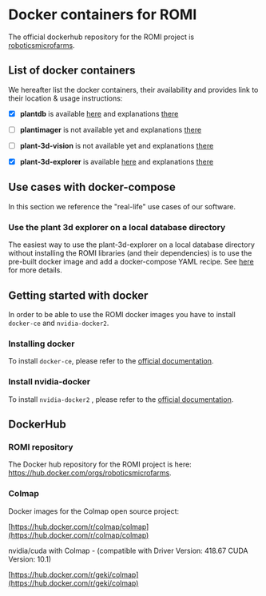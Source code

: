 Docker containers for ROMI
==========================

The official dockerhub repository for the ROMI project is [roboticsmicrofarms](https://hub.docker.com/orgs/roboticsmicrofarms/repositories).


## List of docker containers
We hereafter list the docker containers, their availability and provides link to their location & usage instructions:

- [x] **plantdb** is available [here](https://hub.docker.com/repository/docker/roboticsmicrofarms/plantdb) and explanations [there](plantdb_docker.md)
- [ ] **plantimager** is not available yet and explanations [there](plantimager_docker.md)
- [ ] **plant-3d-vision** is not available yet and explanations [there](plantinterpreter_docker.md)
- [x] **plant-3d-explorer** is available [here](https://hub.docker.com/repository/docker/roboticsmicrofarms/plant-3d-explorer) and
  explanations [there](plant3dexplorer_docker.md)


## Use cases with docker-compose
In this section we reference the "real-life" use cases of our software.

### Use the plant 3d explorer on a local database directory
The easiest way to use the plant-3d-explorer on a local database directory without installing the ROMI libraries (and their dependencies) is to use the pre-built
docker image and add a docker-compose YAML recipe.
See [here](docker_compose.md#database--plantviewer) for more details.


## Getting started with docker
In order to be able to use the ROMI docker images you have to install `docker-ce` and `nvidia-docker2`.

### Installing docker
To install `docker-ce`, please refer to the [official documentation](https://docs.docker.com/get-docker/).

### Install nvidia-docker
To install `nvidia-docker2` , please refer to the [official documentation](https://docs.nvidia.com/datacenter/cloud-native/container-toolkit/install-guide.html#docker).


## DockerHub

### ROMI repository
The Docker hub repository for the ROMI project is here: https://hub.docker.com/orgs/roboticsmicrofarms.

### Colmap

Docker images for the Colmap open source project:

[https://hub.docker.com/r/colmap/colmap](https://hub.docker.com/r/colmap/colmap)

nvidia/cuda with Colmap - (compatible with Driver Version: 418.67 CUDA Version: 10.1)

[https://hub.docker.com/r/geki/colmap](https://hub.docker.com/r/geki/colmap)

